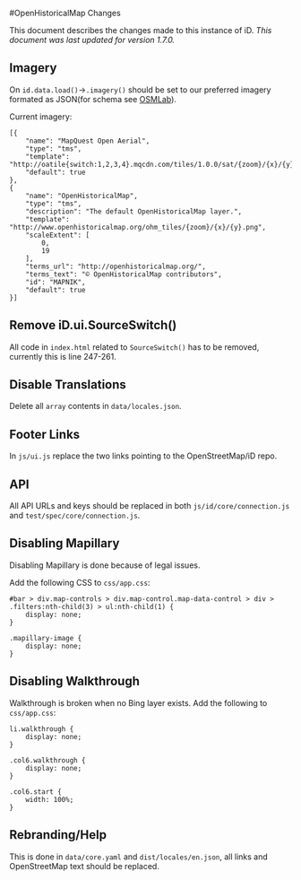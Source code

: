 #OpenHistoricalMap Changes

This document describes the changes made to this instance of iD. *This document was last updated for version 1.7.0.*

## Imagery

On `id.data.load()`->`.imagery()` should be set to our preferred imagery formated as JSON(for schema see [OSMLab](https://github.com/osmlab/editor-imagery-index/blob/gh-pages/schema.json)).

Current imagery:

```
[{
    "name": "MapQuest Open Aerial",
    "type": "tms",
    "template": "http://oatile{switch:1,2,3,4}.mqcdn.com/tiles/1.0.0/sat/{zoom}/{x}/{y}.png",
    "default": true
},
{
    "name": "OpenHistoricalMap",
    "type": "tms",
    "description": "The default OpenHistoricalMap layer.",
    "template": "http://www.openhistoricalmap.org/ohm_tiles/{zoom}/{x}/{y}.png",
    "scaleExtent": [
        0,
        19
    ],
    "terms_url": "http://openhistoricalmap.org/",
    "terms_text": "© OpenHistoricalMap contributors",
    "id": "MAPNIK",
    "default": true
}]
```

## Remove iD.ui.SourceSwitch()

All code in `index.html` related to `SourceSwitch()` has to be removed, currently this is line 247-261.

## Disable Translations
Delete all `array` contents in `data/locales.json`.

## Footer Links

In `js/ui.js` replace the two links pointing to the OpenStreetMap/iD repo.

## API

All API URLs and keys should be replaced in both `js/id/core/connection.js` and `test/spec/core/connection.js`.

## Disabling Mapillary

Disabling Mapillary is done because of legal issues.

Add the following CSS to `css/app.css`:

```
#bar > div.map-controls > div.map-control.map-data-control > div > .filters:nth-child(3) > ul:nth-child(1) {
    display: none;
}

.mapillary-image {
    display: none;
}
```

## Disabling Walkthrough

Walkthrough is broken when no Bing layer exists. Add the following to `css/app.css`:

```
li.walkthrough {
    display: none;
}

.col6.walkthrough {
    display: none;
}

.col6.start {
    width: 100%;
}
```

## Rebranding/Help

This is done in `data/core.yaml` and `dist/locales/en.json`, all links and OpenStreetMap text should be replaced.